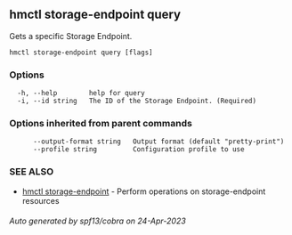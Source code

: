## hmctl storage-endpoint query

Gets a specific Storage Endpoint.

```
hmctl storage-endpoint query [flags]
```

### Options

```
  -h, --help        help for query
  -i, --id string   The ID of the Storage Endpoint. (Required)
```

### Options inherited from parent commands

```
      --output-format string   Output format (default "pretty-print")
      --profile string         Configuration profile to use
```

### SEE ALSO

* [hmctl storage-endpoint](hmctl_storage-endpoint.md)	 - Perform operations on storage-endpoint resources

###### Auto generated by spf13/cobra on 24-Apr-2023
